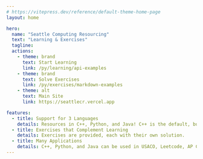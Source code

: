 ```yaml
---
# https://vitepress.dev/reference/default-theme-home-page
layout: home

hero:
  name: "Seattle Computing Resourcing"
  text: "Learning & Exercises"
  tagline: 
  actions:
    - theme: brand
      text: Start Learning
      link: /py/learning/api-examples
    - theme: brand
      text: Solve Exercises
      link: /py/exercises/markdown-examples
    - theme: alt
      text: Main Site
      link: https://seattlecr.vercel.app

features:
  - title: Support for 3 Languages
    details: Resources in C++, Python, and Java! C++ is the default, but you can switch anytime in the language selector.
  - title: Exercises that Complement Learning
    details: Exercises are provided, each with their own solution.
  - title: Many Applications
    details: C++, Python, and Java can be used in USACO, Leetcode, AP CS, etc.
---
```


